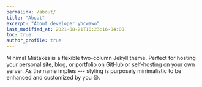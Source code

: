```yaml
---
permalink: /about/
title: "About"
excerpt: "About developer yhcwawo"
last_modified_at: 2021-08-21T10:23:16-04:00
toc: true
author_profile: true
---
```


Minimal Mistakes is a flexible two-column Jekyll theme. Perfect for hosting your personal site, blog, or portfolio on GitHub or self-hosting on your own server. As the name implies --- styling is purposely minimalistic to be enhanced and customized by you :smile:.



